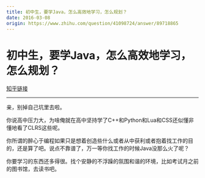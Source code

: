 ```yaml
---
title: 初中生，要学Java，怎么高效地学习，怎么规划？
date: 2016-03-08
origin: https://www.zhihu.com/question/41098724/answer/89718865
---
```

# 初中生，要学Java，怎么高效地学习，怎么规划？

[知乎链接](https://www.zhihu.com/question/41098724/answer/89718865)

---------

<span class="RichText ztext CopyrightRichText-richText" itemprop="text"><p>亲，别掉自己坑里去啦。</p><p>你说高中压力大，为啥俺就在高中坚持学了C++和Python和Lua和CSS还似懂非懂地看了CLRS这些呢。</p><p>你所谓的醉心于编程如果只是想着创造些什么或者从中获利或者抱着找工作的目的，还是算了吧。说点不靠谱了，万一等你找工作的时候Java没那么火了呢？</p>你要学习的东西还多得很。找个安静的不浮躁的氛围和谐的环境，比如考试月之前的图书馆，去读书吧。</span>